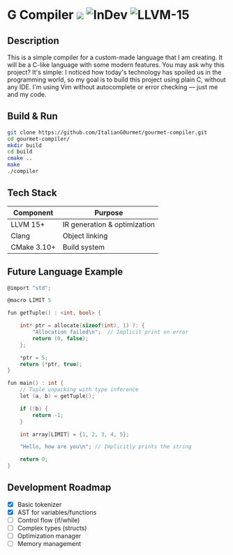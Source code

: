 # G Compiler ![](https://img.shields.io/badge/Platform-Linux-blue) ![InDev](https://img.shields.io/badge/Status-Development%20Phase-red) ![LLVM-15](https://img.shields.io/badge/LLVM-15%2B-orange)

## **Description**

This is a simple compiler for a custom-made language that I am creating. It will be a C-like language with some modern features.
You may ask why this project? It's simple: I noticed how today's technology has spoiled us in the programming world, so my goal is to build this project using plain C, without any IDE. I'm using Vim without autocomplete or error checking — just me and my code.

## **Build & Run**

```bash
git clone https://github.com/ItalianG0urmet/gourmet-compiler.git
cd gourmet-compiler/
mkdir build
cd build
cmake ..
make
./compiler
```

## **Tech Stack**

| Component       | Purpose                          |
|-----------------|----------------------------------|
| LLVM 15+        | IR generation & optimization     |
| Clang           | Object linking                  |
| CMake 3.10+     | Build system                    |


## **Future Language Example**
```c
@import "std";

@macro LIMIT 5

fun getTuple() : <int, bool> {

    int* ptr = allocate(sizeof(int), 1) ?: {
        "Allocation failed\n";  // Implicit print on error
        return (0, false);
    };

    *ptr = 5;
    return (*ptr, true);
}

fun main() : int {
    // Tuple unpacking with type inference
    let (a, b) = getTuple();

    if (!b) {
        return -1;
    }

    int array[LIMIT] = {1, 2, 3, 4, 5};

    "Hello, how are you\n"; // Implicitly prints the string

    return 0;
}

```

## **Development Roadmap**

- [x] Basic tokenizer
- [x] AST for variables/functions
- [ ] Control flow (if/while)
- [ ] Complex types (structs)
- [ ] Optimization manager
- [ ] Memory management
